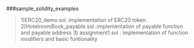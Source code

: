 ###sample_solidity_examples
>1)ERC20_demo.sol :implementation of ERC20 token.
>2)HotelroomBook_payable.sol :implementation of payable function and payable address 
>3) assignment1.sol : implementation of function modifiers and basic funtionality 

